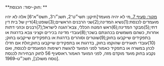 **חוק-יסוד: הכנסת: **

[מקור: סעיף 7. ](https://he.wikisource.org/wiki/%D7%97%D7%95%D7%A7-%D7%99%D7%A1%D7%95%D7%93:_%D7%94%D7%9B%D7%A0%D7%A1%D7%AA#%D7%A1%D7%A2%D7%99%D7%A3_7)
מי לא יהיה מועמד[תיקון: תשי״ט־2, תשנ״ו־3, תשס״א־6]
אלה לא יהיו מועמדים לכנסת:(1)נשיא המדינה;(2)שני הרבנים הראשיים;(3)שופט;(4)דיין של בית דין דתי;(5)מבקר המדינה;(6)ראש המטה הכללי, צבא־הגנה לישראל;(7)רבנים וכהני דתות אחרות, כשהם משמשים בכהונתם בשכר;(8)עובדי מדינה בכירים וקציני צבא בדרגות או בתפקידים שייקבעו בחוק;(9)שוטרים וסוהרים בדרגות או בתפקידים שייקבעו בחוק;(10)עובדי תאגידים שהוקמו בחוק, בדרגות או בתפקידים שייקבעו בחוק;זולת אם חדלו לכהן במשרה או בתפקיד כאמור לפני המועד להגשת רשימות המועמדים לכנסת, ואם נקבע בחוק מועד מוקדם מזה, לפני המועד האמור.ראוסעיף 56 לחוק הבחירות לכנסת [נוסח משולב], תשכ״ט–1969.